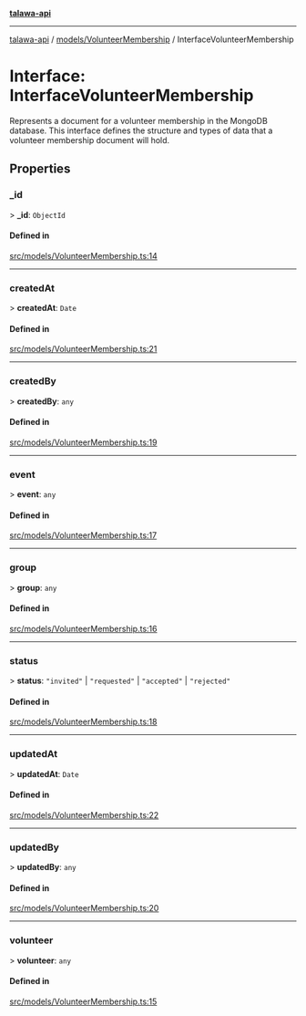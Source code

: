 [**talawa-api**](../../../README.md)

***

[talawa-api](../../../modules.md) / [models/VolunteerMembership](../README.md) / InterfaceVolunteerMembership

# Interface: InterfaceVolunteerMembership

Represents a document for a volunteer membership in the MongoDB database.
This interface defines the structure and types of data that a volunteer membership document will hold.

## Properties

### \_id

\> **\_id**: `ObjectId`

#### Defined in

[src/models/VolunteerMembership.ts:14](https://github.com/PalisadoesFoundation/talawa-api/blob/039b0f127fb8caa46d57186ab4b3bb27fe150903/src/models/VolunteerMembership.ts#L14)

***

### createdAt

\> **createdAt**: `Date`

#### Defined in

[src/models/VolunteerMembership.ts:21](https://github.com/PalisadoesFoundation/talawa-api/blob/039b0f127fb8caa46d57186ab4b3bb27fe150903/src/models/VolunteerMembership.ts#L21)

***

### createdBy

\> **createdBy**: `any`

#### Defined in

[src/models/VolunteerMembership.ts:19](https://github.com/PalisadoesFoundation/talawa-api/blob/039b0f127fb8caa46d57186ab4b3bb27fe150903/src/models/VolunteerMembership.ts#L19)

***

### event

\> **event**: `any`

#### Defined in

[src/models/VolunteerMembership.ts:17](https://github.com/PalisadoesFoundation/talawa-api/blob/039b0f127fb8caa46d57186ab4b3bb27fe150903/src/models/VolunteerMembership.ts#L17)

***

### group

\> **group**: `any`

#### Defined in

[src/models/VolunteerMembership.ts:16](https://github.com/PalisadoesFoundation/talawa-api/blob/039b0f127fb8caa46d57186ab4b3bb27fe150903/src/models/VolunteerMembership.ts#L16)

***

### status

\> **status**: `"invited"` \| `"requested"` \| `"accepted"` \| `"rejected"`

#### Defined in

[src/models/VolunteerMembership.ts:18](https://github.com/PalisadoesFoundation/talawa-api/blob/039b0f127fb8caa46d57186ab4b3bb27fe150903/src/models/VolunteerMembership.ts#L18)

***

### updatedAt

\> **updatedAt**: `Date`

#### Defined in

[src/models/VolunteerMembership.ts:22](https://github.com/PalisadoesFoundation/talawa-api/blob/039b0f127fb8caa46d57186ab4b3bb27fe150903/src/models/VolunteerMembership.ts#L22)

***

### updatedBy

\> **updatedBy**: `any`

#### Defined in

[src/models/VolunteerMembership.ts:20](https://github.com/PalisadoesFoundation/talawa-api/blob/039b0f127fb8caa46d57186ab4b3bb27fe150903/src/models/VolunteerMembership.ts#L20)

***

### volunteer

\> **volunteer**: `any`

#### Defined in

[src/models/VolunteerMembership.ts:15](https://github.com/PalisadoesFoundation/talawa-api/blob/039b0f127fb8caa46d57186ab4b3bb27fe150903/src/models/VolunteerMembership.ts#L15)
